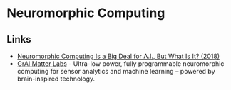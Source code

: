 # Neuromorphic Computing

## Links

- [Neuromorphic Computing Is a Big Deal for A.I., But What Is It? (2018)](https://www.youtube.com/watch?v=TetLY4gPDpo)
- [GrAI Matter Labs](https://www.graimatterlabs.ai/) - Ultra-low power, fully programmable neuromorphic computing for sensor analytics and machine learning – powered by brain-inspired technology.